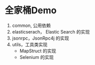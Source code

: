 # 全家桶Demo

1. common, 公用依赖
2. elasticserach， Elastic Search 的实现
3. jsonrpc，JsonRpc4j 的实现
4. utils，工具类实现
    - MapStruct 的实现
    - Selenium 的实现
